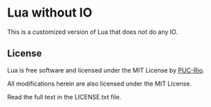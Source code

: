 # Lua without IO

This is a customized version of Lua that does not do any IO.

## License 

Lua is free software and licensed under the MIT License by 
[PUC-Rio](http://www.puc-rio.br/index.html).

All modifications herein are also licensed under the MIT License.

Read the full text in the LICENSE.txt file.

